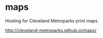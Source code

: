 maps
====

Hosting for Cleveland Metroparks print maps.

http://cleveland-metroparks.github.io/maps/
